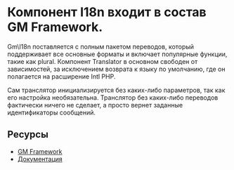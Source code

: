 # Компонент I18n входит в состав GM Framework.

Gm\I18n поставляется с полным пакетом переводов, который поддерживает все основные форматы и включает популярные функции, такие как plural. Компонент Translator в основном свободен от зависимостей, за исключением возврата к языку по умолчанию, где он полагается на расширение Intl PHP.

Сам транслятор инициализируется без каких-либо параметров, так как его настройка необязательна. Транслятор без каких-либо переводов фактически ничего не сделает, а просто вернет заданные идентификаторы сообщений.

## Ресурсы
- [GM Framework](https://apps.gearmagic.ru/framework)
- [Документация](https://apps.gearmagic.ru/component/framework-i18n)
